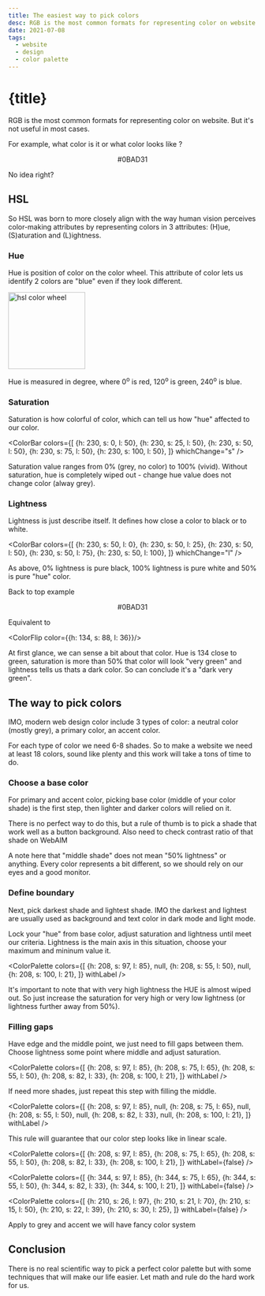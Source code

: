 ```yaml
---
title: The easiest way to pick colors
desc: RGB is the most common formats for representing color on website. But it's not useful in some cases.
date: 2021-07-08
tags:
  - website
  - design
  - color palette
---
```


<script lang="ts">
  import ColorBar from './ColorBar.svelte';
  import ColorFlip from './ColorFlip.svelte';
  import ColorPalette from './ColorPalette.svelte';
  import DemoButton from './DemoButton.svelte';
  import Link from '$lib/ui/Link.svelte';
</script>

# {title}

RGB is the most common formats for representing color on website. But it's not useful in most cases.

For example, what color is it or what color looks like ?

<center style="font-size: var(--font-size-600)">#0BAD31</center>

No idea right?

## HSL

So HSL was born to more closely align with the way human vision perceives color-making attributes by representing colors in 3 attributes: (H)ue, (S)aturation and (L)ightness.

### Hue

Hue is position of color on the color wheel. This attribute of color lets us identify 2 colors are "blue" even if they look different.

<img width="156" height="156" src="/assets/imgs/posts/the-easiest-way-to-pick-colors/color_wheel.png" alt="hsl color wheel"/>


Hue is measured in degree, where 0<sup>o</sup> is red, 120<sup>o</sup> is green, 240<sup>o</sup> is blue.

### Saturation

Saturation is how colorful of color, which can tell us how "hue" affected to our color.

<ColorBar colors={[
              {h: 230, s: 0, l: 50},
              {h: 230, s: 25, l: 50},
              {h: 230, s: 50, l: 50},
              {h: 230, s: 75, l: 50},
              {h: 230, s: 100, l: 50},
            ]}
          whichChange="s"
/>

Saturation value ranges from 0% (grey, no color) to 100% (vivid). Without saturation, hue is completely wiped out - change hue value does not change color (alway grey).

### Lightness

Lightness is just describe itself. It defines how close a color to black or to white.


<ColorBar colors={[
              {h: 230, s: 50, l: 0},
              {h: 230, s: 50, l: 25},
              {h: 230, s: 50, l: 50},
              {h: 230, s: 50, l: 75},
              {h: 230, s: 50, l: 100},
          ]}
          whichChange="l"
/>

As above, 0% lightness is pure black, 100% lightness is pure white and 50% is pure "hue" color.

Back to top example

<center style="font-size: var(--font-size-600)">#0BAD31</center>

Equivalent to

<ColorFlip color={{h: 134, s: 88, l: 36}}/>

At first glance, we can sense a bit about that color. Hue is 134 close to green, saturation is more than 50% that color will look "very green" and lightness tells us thats a dark color. So can conclude it's a "dark very green".

## The way to pick colors

IMO, modern web design color include 3 types of color: a neutral color (mostly grey), a primary color, an accent color.

For each type of color we need 6-8 shades. So to make a website we need at least 18 colors, sound like plenty and this work will take a tons of time to do.

### Choose a base color

For primary and accent color, picking base color (middle of your color shade) is the first step, then lighter and darker colors will relied on it.

There is no perfect way to do this, but a rule of thumb is to pick a shade that work well as a button background. Also need to check contrast ratio of that shade on <Link href="https://webaim.org/resources/contrastchecker/">WebAIM</Link>

<DemoButton />

A note here that "middle shade" does not mean "50% lightness" or anything. Every color represents a bit different, so we should rely on our eyes and a good monitor.

### Define boundary

Next, pick darkest shade and lightest shade. IMO the darkest and lightest are usually used as background and text color in dark mode and light mode.

Lock your "hue" from base color, adjust saturation and lightness until meet our criteria. Lightness is the main axis in this situation, choose your maximum and mininum value it.

<ColorPalette colors={[
                {h: 208, s: 97, l: 85},
                null,
                {h: 208, s: 55, l: 50},
                null,
                {h: 208, s: 100, l: 21},
              ]}
              withLabel
/>

It's important to note that with very high lightness the HUE is almost wiped out. So just increase the saturation for very high or very low lightness (or lightness further away from 50%).

### Filling gaps

Have edge and the middle point, we just need to fill gaps between them. Choose lightness some point where middle and adjust saturation.

<ColorPalette colors={[
                {h: 208, s: 97, l: 85},
                {h: 208, s: 75, l: 65},
                {h: 208, s: 55, l: 50},
                {h: 208, s: 82, l: 33},
                {h: 208, s: 100, l: 21},
              ]}
              withLabel
/>

If need more shades, just repeat this step with filling the middle.

<ColorPalette colors={[
                {h: 208, s: 97, l: 85},
                null,
                {h: 208, s: 75, l: 65},
                null,
                {h: 208, s: 55, l: 50},
                null,
                {h: 208, s: 82, l: 33},
                null,
                {h: 208, s: 100, l: 21},
              ]}
              withLabel
/>

This rule will guarantee that our color step looks like in linear scale.

<ColorPalette colors={[
                {h: 208, s: 97, l: 85},
                {h: 208, s: 75, l: 65},
                {h: 208, s: 55, l: 50},
                {h: 208, s: 82, l: 33},
                {h: 208, s: 100, l: 21},
              ]}
              withLabel={false}
/>

<ColorPalette colors={[
                {h: 344, s: 97, l: 85},
                {h: 344, s: 75, l: 65},
                {h: 344, s: 55, l: 50},
                {h: 344, s: 82, l: 33},
                {h: 344, s: 100, l: 21},
              ]}
              withLabel={false}
/>

<ColorPalette colors={[
                {h: 210, s: 26, l: 97},
                {h: 210, s: 21, l: 70},
                {h: 210, s: 15, l: 50},
                {h: 210, s: 22, l: 39},
                {h: 210, s: 30, l: 25},
              ]}
              withLabel={false}
/>

Apply to grey and accent we will have fancy color system

## Conclusion

There is no real scientific way to pick a perfect color palette but with some techniques that will make our life easier. Let math and rule do the hard work for us.
